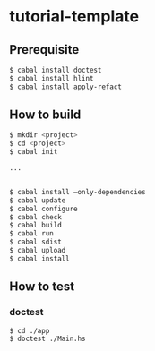 # tutorial-template

## Prerequisite

```bash
$ cabal install doctest
$ cabal install hlint
$ cabal install apply-refact
```

## How to build

```bash
$ mkdir <project>
$ cd <project>
$ cabal init

...


$ cabal install —only-dependencies
$ cabal update
$ cabal configure
$ cabal check
$ cabal build
$ cabal run
$ cabal sdist
$ cabal upload
$ cabal install
```

## How to test

### doctest

```bash
$ cd ./app
$ doctest ./Main.hs
```
